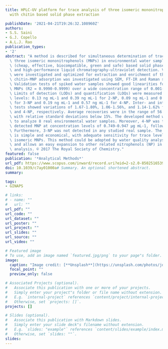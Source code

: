 ```yaml
---
title: HPLC-UV platform for trace analysis of three isomeric mononitrophenols in water
  with chitin based solid phase extraction

publishDate: '2021-04-21T19:26:32.108960Z'
authors:
- S.S. Saini
- G.J. Copello
- A.L.J. Rao
publication_types:
- '2'
abstract: "A method is described for simultaneous determination of trace levels of\
  \ three isomeric mononitrophenols (MNPs) in environmental water samples using chitin\
  \ (cheap, effective, biocompatible, green and safe) based solid phase extraction\
  \ and high-performance liquid chromatography-ultraviolet detection. Various parameters\
  \ were investigated and optimized for extraction and enrichment of three MNPs, and\
  \ chitin-MNP adsorption was investigated using SEM, FT-IR and Raman spectroscopy.\
  \ Validation tests of spiked water samples showed good linearities for all three\
  \ MNPs (R2 = 0.9990-0.9999) over a wide concentration range of 0.001-1 μg mL-1.\
  \ Limits of detection (LODs) and quantification (LOQs) were measured at ng mL-1\
  \ levels: 0.13 ng mL-1 and 0.39 ng mL-1 for 2-NP, 0.09 ng mL-1 and 0.27 ng mL-1\
  \ for 3-NP and 0.19 ng mL-1 and 0.57 ng mL-1 for 4-NP. Inter- and intra-day precision\
  \ tests showed variations of 1.67-1.80%, 1.06-1.56%, and 1.14-1.62% for 2-NP, 3-NP,\
  \ and 4-NP, respectively. Average recoveries were in the range of 56.70-97.51%,\
  \ with relative standard deviations below 15%. The developed method was then applied\
  \ to analyze 8 real environmental water samples. Moreover, 4-NP was the most frequently\
  \ detected MNP at concentration levels of 0.749-0.947 μg mL-1, followed by 2-NP.\
  \ Furthermore, 3-NP was not detected in any studied real sample. The validated method\
  \ is simple and economical, with adequate sensitivity for trace levels of three\
  \ isomeric MNPs. This method could be adopted by water quality analysis laboratories\
  \ and allows an easy expansion to other related nitrophenols (NP) in water matrices'\
  \ analysis. © 2017 The Royal Society of Chemistry."
featured: false
publication: '*Analytical Methods*'
url_pdf: https://www.scopus.com/inward/record.uri?eid=2-s2.0-85025165396&doi=10.1039%2fc7ay01000a&partnerID=40&md5=6c3e68601b41c4a06edf8b14dfbde1d9
doi: 10.1039/c7ay01000a# Summary. An optional shortened abstract.
summary: 

tags:
- GINAPS

# links:
# - name: ""
#   url: ""
url_pdf: ""
url_code: ""
url_dataset: ""
url_poster: ""
url_project: ""
url_slides: ""
url_source: ""
url_video: ""

# Featured image
# To use, add an image named `featured.jpg/png` to your page"s folder. 
image:
  caption: "Image credit: [**Unsplash**](https://unsplash.com/photos/jdD8gXaTZsc)"
  focal_point: ""
  preview_only: false

# Associated Projects (optional).
#   Associate this publication with one or more of your projects.
#   Simply enter your project"s folder or file name without extension.
#   E.g. `internal-project` references `content/project/internal-project/index.md`.
#   Otherwise, set `projects: []`.
projects: []

# Slides (optional).
#   Associate this publication with Markdown slides.
#   Simply enter your slide deck"s filename without extension.
#   E.g. `slides: "example"` references `content/slides/example/index.md`.
#   Otherwise, set `slides: ""`.
slides:
---
```


